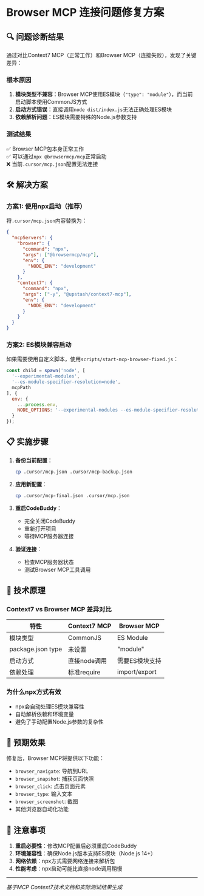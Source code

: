 # Browser MCP 连接问题修复方案

## 🔍 问题诊断结果

通过对比Context7 MCP（正常工作）和Browser MCP（连接失败），发现了关键差异：

### 根本原因
1. **模块类型不兼容**：Browser MCP使用ES模块（`"type": "module"`），而当前启动脚本使用CommonJS方式
2. **启动方式错误**：直接调用`node dist/index.js`无法正确处理ES模块
3. **依赖解析问题**：ES模块需要特殊的Node.js参数支持

### 测试结果
✅ Browser MCP包本身正常工作  
✅ 可以通过`npx @browsermcp/mcp`正常启动  
❌ 当前`.cursor/mcp.json`配置无法连接  

## 🛠️ 解决方案

### 方案1: 使用npx启动（推荐）
将`.cursor/mcp.json`内容替换为：

```json
{
  "mcpServers": {
    "browser": {
      "command": "npx",
      "args": ["@browsermcp/mcp"],
      "env": {
        "NODE_ENV": "development"
      }
    },
    "context7": {
      "command": "npx",
      "args": ["-y", "@upstash/context7-mcp"],
      "env": {
        "NODE_ENV": "development"
      }
    }
  }
}
```

### 方案2: ES模块兼容启动
如果需要使用自定义脚本，使用`scripts/start-mcp-browser-fixed.js`：

```javascript
const child = spawn('node', [
  '--experimental-modules',
  '--es-module-specifier-resolution=node',
  mcpPath
], {
  env: { 
    ...process.env, 
    NODE_OPTIONS: '--experimental-modules --es-module-specifier-resolution=node'
  }
});
```

## 📋 实施步骤

1. **备份当前配置**：
   ```bash
   cp .cursor/mcp.json .cursor/mcp-backup.json
   ```

2. **应用新配置**：
   ```bash
   cp .cursor/mcp-final.json .cursor/mcp.json
   ```

3. **重启CodeBuddy**：
   - 完全关闭CodeBuddy
   - 重新打开项目
   - 等待MCP服务器连接

4. **验证连接**：
   - 检查MCP服务器状态
   - 测试Browser MCP工具调用

## 🔧 技术原理

### Context7 vs Browser MCP 差异对比

| 特性 | Context7 MCP | Browser MCP |
|------|-------------|-------------|
| 模块类型 | CommonJS | ES Module |
| package.json type | 未设置 | "module" |
| 启动方式 | 直接node调用 | 需要ES模块支持 |
| 依赖处理 | 标准require | import/export |

### 为什么npx方式有效
- npx会自动处理ES模块兼容性
- 自动解析依赖和环境变量
- 避免了手动配置Node.js参数的复杂性

## 🎯 预期效果

修复后，Browser MCP将提供以下功能：
- `browser_navigate`: 导航到URL
- `browser_snapshot`: 捕获页面快照
- `browser_click`: 点击页面元素
- `browser_type`: 输入文本
- `browser_screenshot`: 截图
- 其他浏览器自动化功能

## 📝 注意事项

1. **重启必要性**：修改MCP配置后必须重启CodeBuddy
2. **环境兼容性**：确保Node.js版本支持ES模块（Node.js 14+）
3. **网络依赖**：npx方式需要网络连接来解析包
4. **性能考虑**：npx启动可能比直接node调用稍慢

---

*基于MCP Context7技术文档和实际测试结果生成*